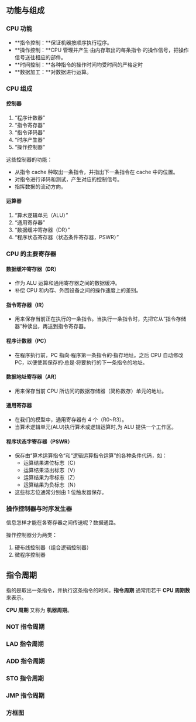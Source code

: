## 功能与组成

### CPU 功能

- **指令控制：**保证机器按顺序执行程序。
- **操作控制：**CPU 管理并产生·由内存取出的每条指令·的操作信号，把操作信号送往相应的部件。
- **时间控制：**各种指令的操作时间均受时间的严格定时
- **数据加工：**对数据进行运算。

### CPU 组成

#### 控制器

1. “程序计数器”
2.  “指令寄存器”
3.  “指令译码器”
4.  “时序产生器”
5.  “操作控制器”

这些控制器的功能：

- 从指令 cache 种取出一条指令，并指出下一条指令在 cache 中的位置。
- 对指令进行译码和测试，产生对应的控制信号。
- 指挥数据的流动方向。

#### 运算器

1. “算术逻辑单元（ALU）”
2. “通用寄存器”
3. “数据缓冲寄存器（DR）”
4. “程序状态寄存器（状态条件寄存器，PSWR）”

### CPU 的主要寄存器

#### 数据缓冲寄存器（DR）

  - 作为 ALU 运算和通用寄存器之间的数据缓冲。
  - 补偿 CPU 和内存、外围设备之间的操作速度上的差别。

#### 指令寄存器（IR）

  - 用来保存当前正在执行的一条指令。当执行一条指令时，先把它从“指令存储器”种读出，再送到指令寄存器。

#### 程序计数器（PC）

  - 在程序执行前，PC 指向·程序第一条指令的·指存地址。之后 CPU 自动修改 PC，以便使其保存的·总是·将要执行的下一条指令的地址。

#### 数据地址寄存器（AR）

  - 用来保存当前 CPU 所访问的数据存储器（简称数存）单元的地址。

#### 通用寄存器

  - 在我们的模型中，通用寄存器有 4 个（R0~R3）。
  - 当算术逻辑单元(ALU)执行算术或逻辑运算时,为 ALU 提供一个工作区。

#### 程序状态字寄存器（PSWR）

  - 保存由“算术运算指令“和“逻辑运算指令运算”的各种条件代码，如：
    - 运算结果进位标志（C）
    - 运算结果溢出标志（V）
    - 运算结果为零标志（Z）
    - 运算结果为负标志（N）
  - 这些标志位通常分别由 1 位触发器保存。

### 操作控制器与时序发生器

信息怎样才能在各寄存器之间传送呢？数据通路。

操作控制器分为两类：

1. 硬布线控制器（组合逻辑控制器）
2. 微程序控制器

## 指令周期

指的是取出一条指令，并执行这条指令的时间。**指令周期** 通常用若干 **CPU 周期数** 来表示。

**CPU 周期** 又称为 **机器周期**。

### NOT 指令周期

### LAD 指令周期

### ADD 指令周期

### STO 指令周期

### JMP 指令周期

### 方框图

